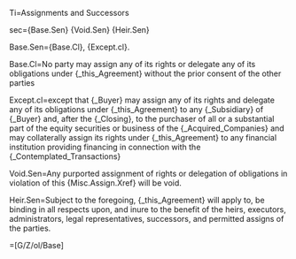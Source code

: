 Ti=Assignments and Successors

sec={Base.Sen}  {Void.Sen}  {Heir.Sen}

Base.Sen={Base.Cl}, {Except.cl}.

Base.Cl=No party may assign any of its rights or delegate any of its obligations under {_this_Agreement} without the prior consent of the other parties

Except.cl=except that {_Buyer} may assign any of its rights and delegate any of its obligations under {_this_Agreement} to any {_Subsidiary} of {_Buyer} and, after the {_Closing}, to the purchaser of all or a substantial part of the equity securities or business of the {_Acquired_Companies} and may collaterally assign its rights under {_this_Agreement} to any financial institution providing financing in connection with the {_Contemplated_Transactions}

Void.Sen=Any purported assignment of rights or delegation of obligations in violation of this {Misc.Assign.Xref} will be void.

Heir.Sen=Subject to the foregoing, {_this_Agreement} will apply to, be binding in all respects upon, and inure to the benefit of the heirs, executors, administrators, legal representatives, successors, and permitted assigns of the parties.

=[G/Z/ol/Base]
